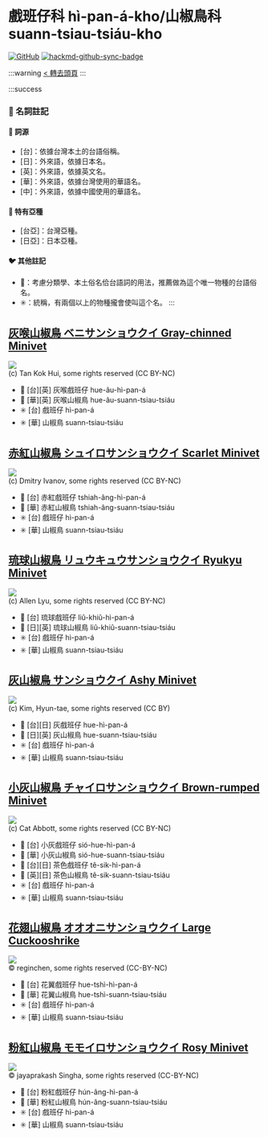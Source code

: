 # 戲班仔科 hì-pan-á-kho/山椒鳥科 suann-tsiau-tsiáu-kho

[![GitHub](https://img.shields.io/badge/GitHub-black?logo=github)](https://github.com/siansiansu/tsiau-a-e-mia)
[![hackmd-github-sync-badge](https://hackmd.io/uYQ_IM9BTlG6cXFXsJcO3g/badge)](https://hackmd.io/uYQ_IM9BTlG6cXFXsJcO3g)

:::warning
[< 轉去頭頁](https://hackmd.io/@siansiansu/Hy4VzNvha)
:::

:::success
### 📖 名詞註記

#### 📎 詞源

- [台]：依據台灣本土的台語俗稱。
- [日]：外來語，依據日本名。
- [英]：外來語，依據英文名。
- [華]：外來語，依據台灣使用的華語名。
- [中]：外來語，依據中國使用的華語名。

#### 🎏 特有亞種

- [台亞]：台灣亞種。
- [日亞]：日本亞種。

#### 🐦 其他註記

- 🎯：考慮分類學、本土俗名佮台語詞的用法，推薦做為這个唯一物種的台語俗名。
- ✳️：統稱，有兩個以上的物種攏會使叫這个名。
:::

## [灰喉山椒鳥 ベニサンショウクイ Gray-chinned Minivet](https://ebird.org/species/gycmin1)

![](https://inaturalist-open-data.s3.amazonaws.com/photos/11264485/medium.jpg)
<br/>
(c) Tan Kok Hui, some rights reserved (CC BY-NC)

- 🎯 [台][英] 灰喉戲班仔 hue-âu-hì-pan-á
- 🎯 [華][英] 灰喉山椒鳥 hue-âu-suann-tsiau-tsiáu
- ✳️ [台] 戲班仔 hì-pan-á
- ✳️ [華] 山椒鳥 suann-tsiau-tsiáu

## [赤紅山椒鳥 シュイロサンショウクイ Scarlet Minivet](https://ebird.org/species/scamin1)

![](https://inaturalist-open-data.s3.amazonaws.com/photos/37688969/medium.jpeg)
<br/>
(c) Dmitry Ivanov, some rights reserved (CC BY-NC)

- 🎯 [台] 赤紅戲班仔 tshiah-âng-hì-pan-á
- 🎯 [華] 赤紅山椒鳥 tshiah-âng-suann-tsiau-tsiáu
- ✳️ [台] 戲班仔 hì-pan-á
- ✳️ [華] 山椒鳥 suann-tsiau-tsiáu

## [琉球山椒鳥 リュウキュウサンショウクイ Ryukyu Minivet](https://ebird.org/species/ryumin1)

![](https://inaturalist-open-data.s3.amazonaws.com/photos/111118598/medium.jpeg)
<br/>
(c) Allen Lyu, some rights reserved (CC BY-NC)

- 🎯 [台] 琉球戲班仔 liû-khiû-hì-pan-á
- 🎯 [日][英] 琉球山椒鳥 liû-khiû-suann-tsiau-tsiáu
- ✳️ [台] 戲班仔 hì-pan-á
- ✳️ [華] 山椒鳥 suann-tsiau-tsiáu

## [灰山椒鳥 サンショウクイ Ashy Minivet](https://ebird.org/species/ashmin1/)

![](https://inaturalist-open-data.s3.amazonaws.com/photos/2741018/medium.jpg)
<br/>
(c) Kim, Hyun-tae, some rights reserved (CC BY)

- 🎯 [台][日] 灰戲班仔 hue-hì-pan-á
- 🎯 [日][英] 灰山椒鳥 hue-suann-tsiau-tsiáu
- ✳️ [台] 戲班仔 hì-pan-á
- ✳️ [華] 山椒鳥 suann-tsiau-tsiáu

## [小灰山椒鳥 チャイロサンショウクイ Brown-rumped Minivet](https://ebird.org/species/brrmin1)

![](https://inaturalist-open-data.s3.amazonaws.com/photos/8307918/medium.jpg)
<br/>
(c) Cat Abbott, some rights reserved (CC BY-NC)

- 🎯 [台] 小灰戲班仔 sió-hue-hì-pan-á
- 🎯 [華] 小灰山椒鳥 sió-hue-suann-tsiau-tsiáu
- 🎯 [台][日] 茶色戲班仔 tê-sik-hì-pan-á
- 🎯 [英][日] 茶色山椒鳥 tê-sik-suann-tsiau-tsiáu
- ✳️ [台] 戲班仔 hì-pan-á
- ✳️ [華] 山椒鳥 suann-tsiau-tsiáu

## [花翅山椒鳥 オオオニサンショウクイ Large Cuckooshrike](https://ebird.org/species/larcus1)

![](https://inaturalist-open-data.s3.amazonaws.com/photos/364533663/large.jpeg)
<br/>
© reginchen, some rights reserved (CC-BY-NC)

- 🎯 [台] 花翼戲班仔 hue-tshì-hì-pan-á
- 🎯 [華] 花翼山椒鳥 hue-tshì-suann-tsiau-tsiáu
- ✳️ [台] 戲班仔 hì-pan-á
- ✳️ [華] 山椒鳥 suann-tsiau-tsiáu

## [粉紅山椒鳥 モモイロサンショウクイ Rosy Minivet](https://ebird.org/species/rosmin1)

![](https://inaturalist-open-data.s3.amazonaws.com/photos/354662864/large.jpeg)
<br/>
© jayaprakash Singha, some rights reserved (CC-BY-NC)

- 🎯 [台] 粉紅戲班仔 hún-âng-hì-pan-á
- 🎯 [華] 粉紅山椒鳥 hún-âng-suann-tsiau-tsiáu
- ✳️ [台] 戲班仔 hì-pan-á
- ✳️ [華] 山椒鳥 suann-tsiau-tsiáu
